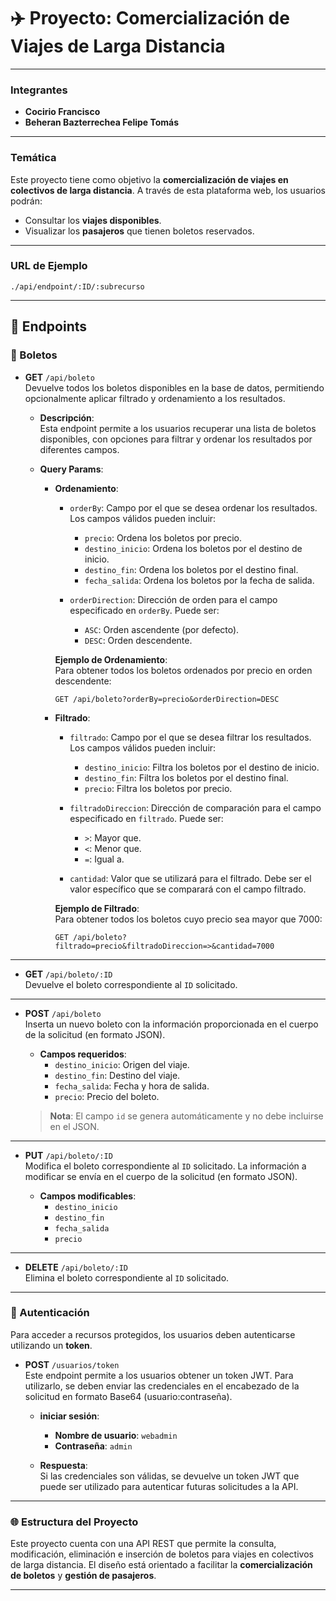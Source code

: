# ✈️ Proyecto: Comercialización de Viajes de Larga Distancia

---

### Integrantes  
- **Cocirio Francisco**  
- **Beheran Bazterrechea Felipe Tomás**

---

### Temática

Este proyecto tiene como objetivo la **comercialización de viajes en colectivos de larga distancia**. A través de esta plataforma web, los usuarios podrán:

- Consultar los **viajes disponibles**.
- Visualizar los **pasajeros** que tienen boletos reservados.

---

### URL de Ejemplo  
`./api/endpoint/:ID/:subrecurso`

---

## 🚏 Endpoints

### 🎫 Boletos

- **GET** `/api/boleto`  
  Devuelve todos los boletos disponibles en la base de datos, permitiendo opcionalmente aplicar filtrado y ordenamiento a los resultados.

  - **Descripción**:  
    Esta endpoint permite a los usuarios recuperar una lista de boletos disponibles, con opciones para filtrar y ordenar los resultados por diferentes campos.

  - **Query Params**:  
    - **Ordenamiento**:  
      - `orderBy`: Campo por el que se desea ordenar los resultados. Los campos válidos pueden incluir:
        - `precio`: Ordena los boletos por precio.
        - `destino_inicio`: Ordena los boletos por el destino de inicio.
        - `destino_fin`: Ordena los boletos por el destino final.
        - `fecha_salida`: Ordena los boletos por la fecha de salida.
      
      - `orderDirection`: Dirección de orden para el campo especificado en `orderBy`. Puede ser:
        - `ASC`: Orden ascendente (por defecto).
        - `DESC`: Orden descendente.
  
      **Ejemplo de Ordenamiento**:  
      Para obtener todos los boletos ordenados por precio en orden descendente:
      ```http
      GET /api/boleto?orderBy=precio&orderDirection=DESC
      ```

    - **Filtrado**:  
      - `filtrado`: Campo por el que se desea filtrar los resultados. Los campos válidos pueden incluir:
        - `destino_inicio`: Filtra los boletos por el destino de inicio.
        - `destino_fin`: Filtra los boletos por el destino final.
        - `precio`: Filtra los boletos por precio.

      - `filtradoDireccion`: Dirección de comparación para el campo especificado en `filtrado`. Puede ser:
        - `>`: Mayor que.
        - `<`: Menor que.
        - `=`: Igual a.

      - `cantidad`: Valor que se utilizará para el filtrado. Debe ser el valor específico que se comparará con el campo filtrado.

      **Ejemplo de Filtrado**:  
      Para obtener todos los boletos cuyo precio sea mayor que 7000:
      ```http
      GET /api/boleto?filtrado=precio&filtradoDireccion=>&cantidad=7000
      ```

---

- **GET** `/api/boleto/:ID`  
  Devuelve el boleto correspondiente al `ID` solicitado.

---

- **POST** `/api/boleto`  
  Inserta un nuevo boleto con la información proporcionada en el cuerpo de la solicitud (en formato JSON).

  - **Campos requeridos**:  
    - `destino_inicio`: Origen del viaje.  
    - `destino_fin`: Destino del viaje.  
    - `fecha_salida`: Fecha y hora de salida.  
    - `precio`: Precio del boleto.

  > **Nota**: El campo `id` se genera automáticamente y no debe incluirse en el JSON.

---

- **PUT** `/api/boleto/:ID`  
  Modifica el boleto correspondiente al `ID` solicitado. La información a modificar se envía en el cuerpo de la solicitud (en formato JSON).

  - **Campos modificables**:  
    - `destino_inicio`  
    - `destino_fin`  
    - `fecha_salida`  
    - `precio`

---

- **DELETE** `/api/boleto/:ID`  
  Elimina el boleto correspondiente al `ID` solicitado.

---

### 🔐 Autenticación

Para acceder a recursos protegidos, los usuarios deben autenticarse utilizando un **token**. 

- **POST** `/usuarios/token`  
  Este endpoint permite a los usuarios obtener un token JWT. Para utilizarlo, se deben enviar las credenciales en el encabezado de la solicitud en formato Base64 (usuario:contraseña).

  - **iniciar sesión**:  
    - **Nombre de usuario**: `webadmin`  
    - **Contraseña**: `admin`

  - **Respuesta**:  
    Si las credenciales son válidas, se devuelve un token JWT que puede ser utilizado para autenticar futuras solicitudes a la API.


---

### 🌐 Estructura del Proyecto

Este proyecto cuenta con una API REST que permite la consulta, modificación, eliminación e inserción de boletos para viajes en colectivos de larga distancia. El diseño está orientado a facilitar la **comercialización de boletos** y **gestión de pasajeros**.

---
